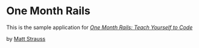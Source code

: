 # One Month Rails

This is the sample application for
[*One Month Rails: Teach Yourself to Code*](http://onemonthrails.com)

by [Matt Strauss](http://mattjstrauss.com)